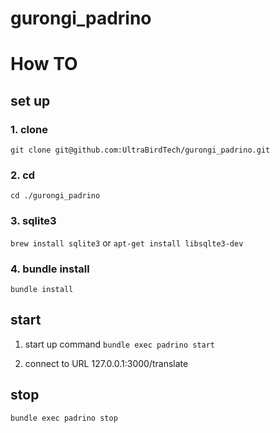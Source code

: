 # gurongi_padrino

# How TO
## set up
### 1. clone
`git clone git@github.com:UltraBirdTech/gurongi_padrino.git`

### 2. cd 
`cd ./gurongi_padrino`

### 3. sqlite3
`brew install sqlite3`
or 
`apt-get install libsqlte3-dev`

### 4. bundle install
`bundle install`

## start
1. start up command
`bundle exec padrino start`

2. connect to URL
127.0.0.1:3000/translate

## stop
`bundle exec padrino stop`
